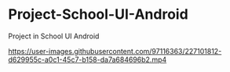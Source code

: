 # Project-School-UI-Android
Project in School UI Android

https://user-images.githubusercontent.com/97116363/227101812-d629955c-a0c1-45c7-b158-da7a684696b2.mp4

